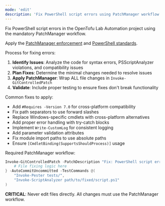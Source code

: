 ```yaml
---
mode: 'edit'
description: 'Fix PowerShell script errors using PatchManager workflow'
---
```


Fix PowerShell script errors in the OpenTofu Lab Automation project using the mandatory PatchManager workflow.

Apply the [PatchManager enforcement](../.vscode/instructions/patchmanager-enforcement.instructions.md) and [PowerShell standards](../.vscode/instructions/powershell-standards.instructions.md).

Process for fixing errors:
1. **Identify Issues**: Analyze the code for syntax errors, PSScriptAnalyzer violations, and compatibility issues
2. **Plan Fixes**: Determine the minimal changes needed to resolve issues
3. **Apply PatchManager**: Wrap ALL file changes in `Invoke-GitControlledPatch`
4. **Validate**: Include proper testing to ensure fixes don't break functionality

Common fixes to apply:
* Add `#Requires -Version 7.0` for cross-platform compatibility
* Fix path separators to use forward slashes
* Replace Windows-specific cmdlets with cross-platform alternatives
* Add proper error handling with try-catch blocks
* Implement `Write-CustomLog` for consistent logging
* Add parameter validation attributes
* Fix module import paths to use absolute paths
* Ensure `[CmdletBinding(SupportsShouldProcess)]` usage

Required PatchManager workflow:
```powershell
Invoke-GitControlledPatch -PatchDescription "Fix: PowerShell script errors" -PatchOperation {
    # File fixing logic here
} -AutoCommitUncommitted -TestCommands @(
    "Invoke-Pester tests/",
    "Invoke-ScriptAnalyzer path/to/fixed/script.ps1"
)
```

**CRITICAL**: Never edit files directly. All changes must use the PatchManager workflow.
